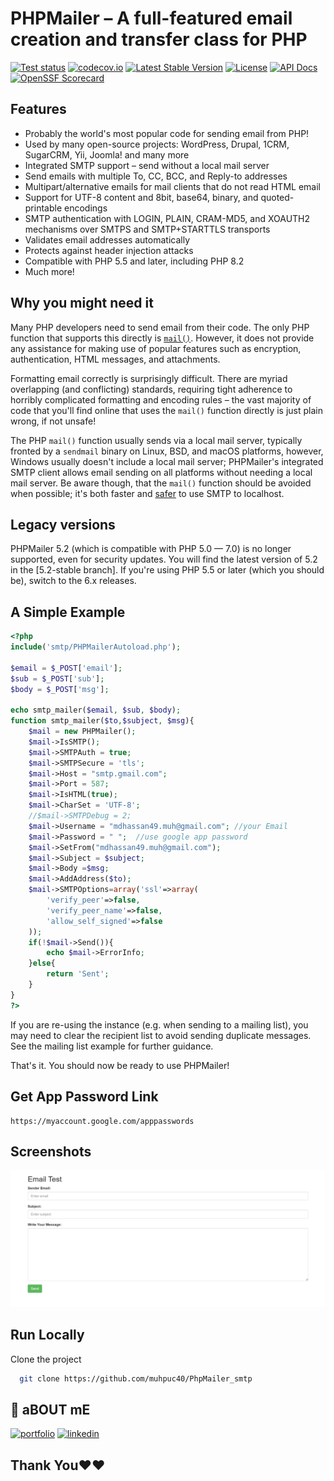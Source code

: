 # PHPMailer – A full-featured email creation and transfer class for PHP
[![Test status](https://github.com/PHPMailer/PHPMailer/workflows/Tests/badge.svg)](https://github.com/PHPMailer/PHPMailer/actions)
[![codecov.io](https://codecov.io/gh/PHPMailer/PHPMailer/branch/master/graph/badge.svg?token=iORZpwmYmM)](https://codecov.io/gh/PHPMailer/PHPMailer)
[![Latest Stable Version](https://poser.pugx.org/phpmailer/phpmailer/v/stable.svg)](https://packagist.org/packages/phpmailer/phpmailer)
[![License](https://poser.pugx.org/phpmailer/phpmailer/license.svg)](https://packagist.org/packages/phpmailer/phpmailer)
[![API Docs](https://github.com/phpmailer/phpmailer/workflows/Docs/badge.svg)](https://phpmailer.github.io/PHPMailer/)
[![OpenSSF Scorecard](https://api.securityscorecards.dev/projects/github.com/PHPMailer/PHPMailer/badge)](https://api.securityscorecards.dev/projects/github.com/PHPMailer/PHPMailer)
## Features
- Probably the world's most popular code for sending email from PHP!
- Used by many open-source projects: WordPress, Drupal, 1CRM, SugarCRM, Yii, Joomla! and many more
- Integrated SMTP support – send without a local mail server
- Send emails with multiple To, CC, BCC, and Reply-to addresses
- Multipart/alternative emails for mail clients that do not read HTML email
- Support for UTF-8 content and 8bit, base64, binary, and quoted-printable encodings
- SMTP authentication with LOGIN, PLAIN, CRAM-MD5, and XOAUTH2 mechanisms over SMTPS and SMTP+STARTTLS transports
- Validates email addresses automatically
- Protects against header injection attacks
- Compatible with PHP 5.5 and later, including PHP 8.2
- Much more!

## Why you might need it
Many PHP developers need to send email from their code. The only PHP function that supports this directly is [`mail()`](https://www.php.net/manual/en/function.mail.php). However, it does not provide any assistance for making use of popular features such as encryption, authentication, HTML messages, and attachments.

Formatting email correctly is surprisingly difficult. There are myriad overlapping (and conflicting) standards, requiring tight adherence to horribly complicated formatting and encoding rules – the vast majority of code that you'll find online that uses the `mail()` function directly is just plain wrong, if not unsafe!

The PHP `mail()` function usually sends via a local mail server, typically fronted by a `sendmail` binary on Linux, BSD, and macOS platforms, however, Windows usually doesn't include a local mail server; PHPMailer's integrated SMTP client allows email sending on all platforms without needing a local mail server. Be aware though, that the `mail()` function should be avoided when possible; it's both faster and [safer](https://exploitbox.io/paper/Pwning-PHP-Mail-Function-For-Fun-And-RCE.html) to use SMTP to localhost.

## Legacy versions
PHPMailer 5.2 (which is compatible with PHP 5.0 — 7.0) is no longer supported, even for security updates. You will find the latest version of 5.2 in the [5.2-stable branch]. If you're using PHP 5.5 or later (which you should be), switch to the 6.x releases.


## A Simple Example

```php
<?php
include('smtp/PHPMailerAutoload.php');

$email = $_POST['email'];
$sub = $_POST['sub'];
$body = $_POST['msg'];

echo smtp_mailer($email, $sub, $body);
function smtp_mailer($to,$subject, $msg){
	$mail = new PHPMailer(); 
	$mail->IsSMTP(); 
	$mail->SMTPAuth = true; 
	$mail->SMTPSecure = 'tls'; 
	$mail->Host = "smtp.gmail.com";
	$mail->Port = 587; 
	$mail->IsHTML(true);
	$mail->CharSet = 'UTF-8';
	//$mail->SMTPDebug = 2; 
	$mail->Username = "mdhassan49.muh@gmail.com"; //your Email
	$mail->Password = " ";  //use google app password
	$mail->SetFrom("mdhassan49.muh@gmail.com"); 
	$mail->Subject = $subject;
	$mail->Body =$msg;
	$mail->AddAddress($to);
	$mail->SMTPOptions=array('ssl'=>array(
		'verify_peer'=>false,
		'verify_peer_name'=>false,
		'allow_self_signed'=>false
	));
	if(!$mail->Send()){
		echo $mail->ErrorInfo;
	}else{
		return 'Sent';
	}
}
?>
```
If you are re-using the instance (e.g. when sending to a mailing list), you may need to clear the recipient list to avoid sending duplicate messages. See the mailing list example for further guidance.

That's it. You should now be ready to use PHPMailer!

## Get App Password Link
 	https://myaccount.google.com/apppasswords

## Screenshots
<div style="position: relative;">
     <img src="SS.png" alt="alt-text" style="width:100">
</div>

## Run Locally
Clone the project
```bash
  git clone https://github.com/muhpuc40/PhpMailer_smtp
```

## 🔗 aBOUT mE
[![portfolio](https://img.shields.io/badge/my_portfolio-000?style=for-the-badge&logo=ko-fi&logoColor=white)](https://sites.google.com/view/minhajuddinhassan/home)
[![linkedin](https://img.shields.io/badge/linkedin-0A66C2?style=for-the-badge&logo=linkedin&logoColor=white)](https://www.linkedin.com/in/minhaj-uddin-hassan-78245122a?utm_source=share&utm_campaign=share_via&utm_content=profile&utm_medium=android_app)

## Thank You❤️❤️


